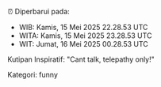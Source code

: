 ⏰ Diperbarui pada:
- WIB: Kamis, 15 Mei 2025 22.28.53 UTC
- WITA: Kamis, 15 Mei 2025 23.28.53 UTC
- WIT: Jumat, 16 Mei 2025 00.28.53 UTC

Kutipan Inspiratif:
"Cant talk, telepathy only!"


Kategori: funny

